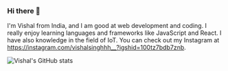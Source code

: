 ### Hi there 👋

I'm Vishal from India, and I am good at web development and coding. I really enjoy learning languages and frameworks like JavaScript and React. I have also knowledge in the field of IoT. You can check out my Instagram at https://instagram.com/vishalsinghhh__?igshid=100tz7bdb7znb. 


![Vishal's GitHub stats](https://github-readme-stats.vercel.app/api?username=vishalsinghhh&hide=contribs,prs)
